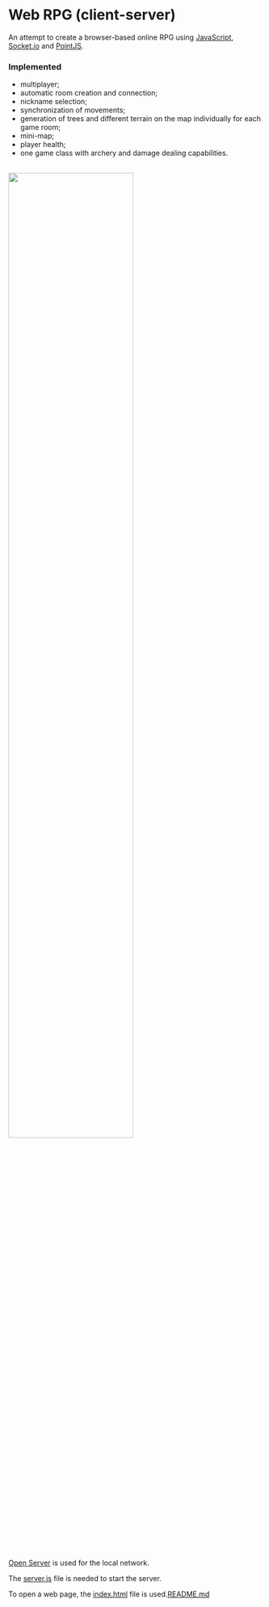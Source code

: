 # Web RPG (client-server)

An attempt to create a browser-based online RPG using [JavaScript](https://developer.mozilla.org/ru/docs/Web/JavaScript), [Socket.io](https://socket.io/) and [PointJS](https://pointjs.ru/).

### Implemented 
- multiplayer;
- automatic room creation and connection;
- nickname selection;
- synchronization of movements;
- generation of trees and different terrain on the map individually for each game room;
- mini-map;
- player health;
- one game class with archery and damage dealing capabilities.

<p align="left">
    <br/>
    <img width="70%" src="./readme-resources/web-rpg-demo.gif">
</p>

[Open Server](https://ospanel.io/) is used for the local network.

The [server.js](./server.js) file is needed to start the server.

To open a web page, the [index.html](./index.html) file is used.[README.md](..%2FREADME.md)